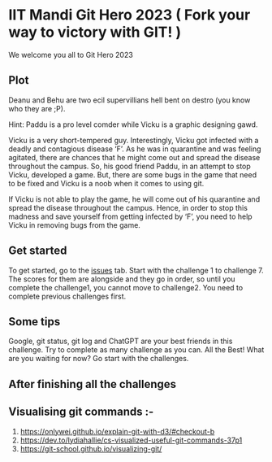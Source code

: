 # IIT Mandi Git Hero 2023 ( Fork your way to victory with GIT! )
We welcome you all to Git Hero 2023


## Plot
Deanu and Behu are two ecil supervillians hell bent on destro  (you know who they are ;P).

Hint: Paddu is a pro level comder while Vicku is a graphic designing gawd.

Vicku is a very short-tempered guy. Interestingly, Vicku got infected with a deadly and contagious disease ‘F’. As he was in quarantine and was feeling agitated, there are chances that he might come out and spread the disease throughout the campus. So, his good friend Paddu, in an attempt to stop Vicku, developed a game. But, there are some bugs in the game that need to be fixed and Vicku is a noob when it comes to using git.

If Vicku is not able to play the game, he will come out of his quarantine and spread the disease throughout the campus. Hence, in order to stop this madness and save yourself from getting infected by ‘F’, you need to help Vicku in removing bugs from the game.


## Get started
To get started, go to the [issues](https://github.com/KamandPrompt/GitHero_2022/issues) tab. Start with the challenge 1 to challenge 7. The scores for them are alongside and they go in order, so until you complete the challenge1, you cannot move to challenge2. You need to complete previous challenges first.


## Some tips
Google, git status, git log and ChatGPT are your best friends in this challenge.
Try to complete as many challenge as you can. All the Best! What are you waiting for now? Go start with the challenges.


## After finishing all the challenges


## Visualising git commands :-
1. https://onlywei.github.io/explain-git-with-d3/#checkout-b
2. https://dev.to/lydiahallie/cs-visualized-useful-git-commands-37p1
3. https://git-school.github.io/visualizing-git/
